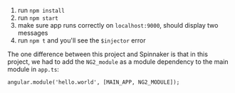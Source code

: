 1. run `npm install`
2. run `npm start`
3. make sure app runs correctly on `localhost:9000`, should display two messages
4. run `npm t` and you'll see the `$injector` error

The one difference between this project and Spinnaker is that in this project, we had to add the `NG2_module` as a
module dependency to the main module in `app.ts`:
```
angular.module('hello.world', [MAIN_APP, NG2_MODULE]);
```
